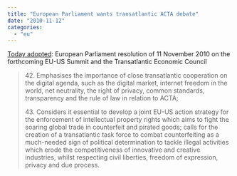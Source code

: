 ```yaml
---
title: "European Parliament wants transatlantic ACTA debate"
date: "2010-11-12"
categories: 
  - "eu"
---
```


[Today adopted](http://www.europarl.europa.eu/sides/getDoc.do?type=IM-PRESS&reference=20101110IPR93910&format=XML&language=EN): European Parliament resolution of 11 November 2010 on the forthcoming EU-US Summit and the Transatlantic Economic Council

> 42\. Emphasises the importance of close transatlantic cooperation on the digital agenda, such as the digital market, internet freedom in the world, net neutrality, the right of privacy, common standards, transparency and the rule of law in relation to ACTA;
> 
> 43\. Considers it essential to develop a joint EU-US action strategy for the enforcement of intellectual property rights which aims to fight the soaring global trade in counterfeit and pirated goods; calls for the creation of a transatlantic task force to combat counterfeiting as a much-needed sign of political determination to tackle illegal activities which erode the competitiveness of innovative and creative industries, whilst respecting civil liberties, freedom of expression, privacy and due process.
